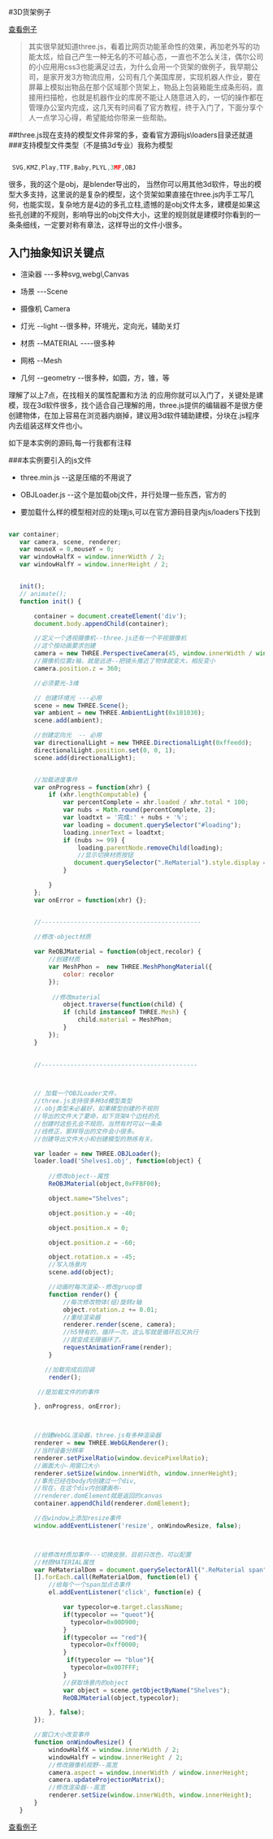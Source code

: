 #3D货架例子

[查看例子](http://demo.web101.cn/3D_Shelves)

> 其实很早就知道three.js，看着比网页功能革命性的效果，再加老外写的功能太炫，给自己产生一种无名的不可越心态，一直也不怎么关注，偶尔公司的小应用用css3也能满足过去，为什么会用一个货架的做例子，我早期公司，是家开发3方物流应用，公司有几个美国库房，实现机器人作业，要在屏幕上模拟出物品在那个区域那个货架上，物品上包装箱能生成条形码，直接用扫描枪，也就是机器作业的库房不能让人随意进入的，一切的操作都在管理办公室内完成，这几天有时间看了官方教程，终于入门了，下面分享个人一点学习心得，希望能给你带来一些帮助。

##three.js现在支持的模型文件非常的多，查看官方源码js\loaders目录还就道
###支持模型文件类型（不是搞3d专业）我称为模型

 ```javascript 

  SVG,KMZ,Play,TTF,Baby,PLYL,3MF,OBJ


```

  很多，我的这个是obj，是blender导出的，
 当然你可以用其他3d软件，导出的模型大多支持，这里说的是复杂的模型，这个货架如果直接在three.js内手工写几何，也能实现，复杂地方是4边的多孔立柱,遗憾的是obj文件太多，建模是如果这些孔创建的不规则，影响导出的obj文件大小，这里的规则就是建模时你看到的一条条细线，一定要对称有章法，这样导出的文件小很多。

 ## 入门抽象知识关键点

 * 渲染器 ---多种svg,webgl,Canvas

 * 场景   ---Scene 

 * 摄像机 Camera

 * 灯光  --light --很多种，环境光，定向光，辅助关灯

 * 材质 --MATERIAL ----很多种

 * 网格  --Mesh

 * 几何  --geometry --很多种，如圆，方，锥，等

 理解了以上7点，在找相关的属性配置和方法
 的应用你就可以入门了，关键处是建模，现在3d软件很多，找个适合自己理解的用，three.js提供的编辑器不是很方便创建物体，在加上容易在浏览器内崩掉，建议用3d软件辅助建模，分块在.js程序内去组装这样文件也小。

 如下是本实例的源码,每一行我都有注释

 ###本实例要引入的js文件

 *  three.min.js --这是压缩的不用说了
 * OBJLoader.js  --这个是加载obj文件，并行处理一些东西，官方的

 * 要加载什么样的模型相对应的处理js,可以在官方源码目录内js/loaders下找到

 ```javascript

 var container;
    var camera, scene, renderer;
    var mouseX = 0,mouseY = 0;
    var windowHalfX = window.innerWidth / 2;
    var windowHalfY = window.innerHeight / 2;
 

    init();
    // animate();
    function init() {

        container = document.createElement('div');
        document.body.appendChild(container);

        //定义一个透视摄像机--three.js还有一个平视摄像机
        //这个按动画要求创建
        camera = new THREE.PerspectiveCamera(45, window.innerWidth / window.innerHeight, 1, 1000);
        //摄像机位置z轴，就是远进--把镜头推近了物体就变大，相反变小
        camera.position.z = 360;

        //必须要光-3维

        // 创建环境光 ---必用
        scene = new THREE.Scene();
        var ambient = new THREE.AmbientLight(0x101030);
        scene.add(ambient);

        //创建定向光  -- 必用
        var directionalLight = new THREE.DirectionalLight(0xffeedd);
        directionalLight.position.set(0, 0, 1);
        scene.add(directionalLight);


        //加载进度事件
        var onProgress = function(xhr) {
            if (xhr.lengthComputable) {
                var percentComplete = xhr.loaded / xhr.total * 100;
                var nubs = Math.round(percentComplete, 2);
                var loadtxt = '完成:' + nubs + '%';
                var loading = document.querySelector("#loading");
                loading.innerText = loadtxt;
                if (nubs >= 99) {
                    loading.parentNode.removeChild(loading);
                    //显示切换材质按钮
                   document.querySelector(".ReMaterial").style.display = 'block';
                }

            }
        };
        var onError = function(xhr) {};


        //--------------------------------------------

        //修改-object材质           
      
        var ReOBJMaterial = function(object,recolor) {
            //创建材质
            var MeshPhon =  new THREE.MeshPhongMaterial({
                color: recolor
            });
             
             //修改material
                object.traverse(function(child) {
                if (child instanceof THREE.Mesh) { 
                    child.material = MeshPhon;
                }
            });
        }

       
        //-------------------------------------------



        // 加载一个OBJLoader文件，
        //three.js支持很多种3d模型类型
        //.obj类型未必最好，如果模型创建的不规则
        //导出的文件大了要命，如下货架4个边柱的孔
        //创建时这些孔会不规则，当然有时可以一条条
        //线修正，那样导出的文件会小很多。
        //创建导出文件大小和创建模型的熟练有关。             

        var loader = new THREE.OBJLoader();      
        loader.load('Shelves1.obj', function(object) {        
           
            //修改object--属性
            ReOBJMaterial(object,0xFFBF00);

            object.name="Shelves";

            object.position.y = -40;

            object.position.x = 0;

            object.position.z = -60;

            object.rotation.x = -45;
            //写入场景内
            scene.add(object);

            //动画时每次渲染--修改gruop值
            function render() {
                //每次修改物体(组)旋转z轴
                object.rotation.z += 0.01;
                //重绘渲染器
                renderer.render(scene, camera);
                //h5特有的，循环一次，这么写就是循环后又执行
                //就变成无限循环了。
                requestAnimationFrame(render);
            }

           //加载完成后回调
            render();

         //是加载文件的的事件

        }, onProgress, onError);



        //创建WebGL渲染器，three.js有多种渲染器
        renderer = new THREE.WebGLRenderer();
        //当时设备分辨率
        renderer.setPixelRatio(window.devicePixelRatio);
        //画面大小-用窗口大小
        renderer.setSize(window.innerWidth, window.innerHeight);
        //事先已经在body内创建过一个div,
        //现在，在这个div内创建画布-
        //renderer.domElement就是返回的canvas
        container.appendChild(renderer.domElement);

        //在window上添加resize事件       
        window.addEventListener('resize', onWindowResize, false);



        //给修改材质加事件---切换皮肤，目前只改色，可以配置
        //材质MATERIAL属性
        var ReMaterialDom = document.querySelectorAll(".ReMaterial span");
        [].forEach.call(ReMaterialDom, function(el) {
            //给每个一个span加点击事件
            el.addEventListener('click', function(e) {

                var typecolor=e.target.className;
                if(typecolor == "queot"){
                  typecolor=0x00D900;
                }
                if(typecolor == "red"){
                  typecolor=0xff0000;
                }
                 if(typecolor == "blue"){
                  typecolor=0x007FFF;
                }
                //获取场景内的object
                var object = scene.getObjectByName("Shelves");
                ReOBJMaterial(object,typecolor);

            }, false);
        });

        //窗口大小改变事件
        function onWindowResize() {
            windowHalfX = window.innerWidth / 2;
            windowHalfY = window.innerHeight / 2;
            //修改摄像机视野--高宽
            camera.aspect = window.innerWidth / window.innerHeight;
            camera.updateProjectionMatrix();
            //修改渲染器--高宽
            renderer.setSize(window.innerWidth, window.innerHeight);
        }
    }


 ```


[查看例子](http://demo.web101.cn/3D_Shelves)
